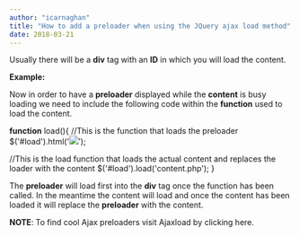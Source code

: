 ```yaml
---
author: "icarnaghan"
title: "How to add a preloader when using the JQuery ajax load method"
date: 2018-03-21
---
```


Usually there will be a **div** tag with an **ID** in which you will load the content.

**Example:** <div id="load"></div>

Now in order to have a **preloader** displayed while the **content** is busy loading we need to include the following code within the **function** used to load the content.

**function** load(){ //This is the function that loads the preloader $('#load').html('<img src="/images/ajax-loader.gif " />');

//This is the load function that loads the actual content and replaces the loader with the content $('#load').load('content.php'); }

The **preloader** will load first into the **div** tag once the function has been called. In the meantime the content will load and once the content has been loaded it will replace the **preloader** with the content.

**NOTE**: To find cool Ajax preloaders visit Ajaxload by clicking here.
